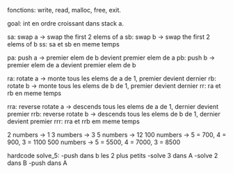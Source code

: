 
fonctions: write, read, malloc, free, exit.

goal: int en ordre croissant dans stack a.

sa: swap a -> swap the first 2 elems of a
sb: swap b -> swap the first 2 elems of b
ss: sa et sb en meme temps

pa: push a -> premier elem de b devient premier elem de a
pb: push b -> premier elem de a devient premier elem de b

ra: rotate a -> monte tous les elems de a de 1, premier devient dernier
rb: rotate b -> monte tous les elems de b de 1, premier devient dernier
rr: ra et rb en meme temps

rra: reverse rotate a -> descends tous les elems de a de 1, dernier devient premier
rrb: reverse rotate b -> descends tous les elems de b de 1, dernier devient premier
rrr: rra et rrb em meme temps

2 numbers -> 1 
3 numbers -> 3
5 numbers -> 12
100 numbers -> 5 = 700, 4 = 900, 3 = 1100
500 numbers -> 5 = 5500, 4 = 7000, 3 = 8500

hardcode solve_5: 
-push dans b les 2 plus petits
-solve 3 dans A
-solve 2 dans B
-push dans A
